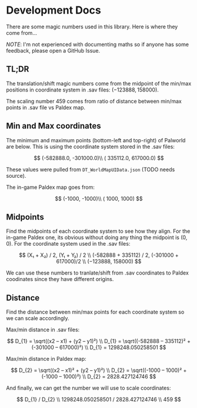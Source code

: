 # Development Docs

There are some magic numbers used in this library. Here is where they come from...

_NOTE_: I'm not experienced with documenting maths so if anyone has some feedback, please open a GitHub Issue.

## TL;DR

The translation/shift magic numbers come from the midpoint of the min/max positions in coordinate system in .sav files: $(−123888, 158000)$.

The scaling number $459$ comes from ratio of distance between min/max points in .sav file vs Paldex map.

## Min and Max coordinates

The minimum and maximum points (bottom-left and top-right) of Palworld are below. This is using the coordinate system stored in the .sav files:

$$
(-582888.0, -301000.0)\\
( 335112.0,  617000.0)
$$

These values were pulled from `DT_WorldMapUIData.json` (TODO needs source).

The in-game Paldex map goes from:

$$
(-1000, -1000)\\
( 1000,  1000)
$$

## Midpoints

Find the midpoints of each coordinate system to see how they align. For the in-game Paldex one, its obvious without
doing any thing the midpoint is $(0,0)$. For the coordinate system used in the .sav files:

$$
(X₁ + X₂) / 2, (Y₁ + Y₂) / 2 \\
(-582888 + 335112) / 2, (-301000 + 617000)/2 \\
(−123888, 158000)
$$

We can use these numbers to tranlate/shift from .sav coordinates to Paldex coodinates since they have different origins.

## Distance

Find the distance between min/max points for each coordinate system so we can scale accordingly.

Max/min distance in .sav files:

$$
D_{1} = \sqrt((x2 – x1) + (y2 – y1)²) \\
D_{1} = \sqrt((-582888 – 335112)² + (-301000 – 617000)²) \\
D_{1} = 1298248.050258501
$$

Max/min distance in Paldex map:

$$
D_{2} = \sqrt((x2 – x1)² + (y2 – y1)²) \\
D_{2} = \sqrt((-1000 – 1000)² + (-1000 – 1000)²) \\
D_{2} = 2828.427124746
$$

And finally, we can get the number we will use to scale coordinates:

$$
D_{1} / D_{2} \\
1298248.050258501 / 2828.427124746 \\
459
$$
